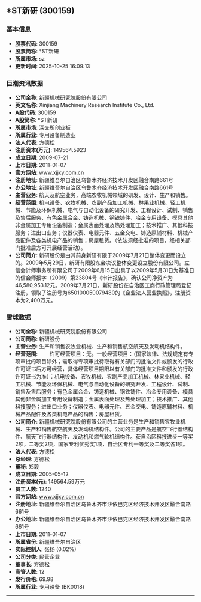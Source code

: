 ## *ST新研 (300159)

### 基本信息

- **股票代码**: 300159
- **股票简称**: *ST新研
- **所属市场**: sz
- **更新时间**: 2025-10-25 16:09:13

### 巨潮资讯数据

- **公司全称**: 新疆机械研究院股份有限公司
- **英文名称**: Xinjiang Machinery Research Institute Co., Ltd.
- **A股代码**: 300159
- **A股简称**: *ST新研
- **所属市场**: 深交所创业板
- **所属行业**: 专用设备制造业
- **法人代表**: 方德松
- **注册资本(万元)**: 149564.5923
- **成立日期**: 2009-07-21
- **上市日期**: 2011-01-07
- **官方网站**: www.xjjxy.com.cn
- **注册地址**: 新疆维吾尔自治区乌鲁木齐经济技术开发区融合南路661号
- **办公地址**: 新疆维吾尔自治区乌鲁木齐经济技术开发区融合南路661号
- **主营业务**: 航天及航空业务，高端农牧机械领域的研发、设计、生产和销售。
- **经营范围**: 机电设备、农牧机械、农副产品加工机械、林果业机械、轻工机械、节能及环保机械、电气与自动化设备的研究开发、工程设计、试制、销售及售后服务、有色金属合金、铸造机械、钢铁铸件、冶金专用设备、模具其他非金属加工专用设备制造；金属表面处理及热处理加工；技术推广、其他科技服务；进出口业务；仪器仪表、电器元件、五金交电、铸造原辅材料、机械产品配件及各类机电产品的销售；房屋租赁。（依法须经批准的项目，经相关部门批准后方可开展经营活动）。
- **公司简介**: 新研股份是由其前身新研有限于2009年7月21日整体变更而设立的。2009年5月29日，新研有限股东会决议整体变更设立股份有限公司。立信会计师事务所有限公司于2009年6月15日出具了以2009年5月31日为基准日的信会师报字（2009）第23804号《审计报告》，确认公司净资产为46,580,953.12元。2009年7月21日，新研股份在自治区工商行政管理局登记注册，领取了注册号为650100050079480的《企业法人营业执照》，注册资本为2,400万元。

### 雪球数据

- **公司全称**: 新疆机械研究院股份有限公司
- **公司简称**: 新研股份
- **主营业务**: 生产和销售农牧业机械、生产和销售航空航天及发动机结构件。
- **经营范围**: 　　许可经营项目：无。一般经营项目：（国家法律、法规规定有专项审批的项目除外；需取得专项审批待取得有关部门的批准文件或颁发的行政许可证书后方可经营，具体经营项目期限以有关部门的批准文件和颁发的行政许可证书为准）：机电设备、农牧机械、农副产品加工机械、林果业机械、轻工机械、节能及环保机械、电气与自动化设备的研究开发、工程设计、试制、销售及售后服务；有色金属合金、铸造机械、钢铁铸件、冶金专用设备、模具其他非金属加工专用设备制造；金属表面处理及热处理加工；技术推广、其他科技服务；进出口业务；仪器仪表、电器元件、五金交电、铸造原辅材料、机械产品配件及各类机电产品的销售；房屋租赁。
- **公司简介**: 新疆机械研究院股份有限公司的主营业务是生产和销售农牧业机械、生产和销售航空航天及发动机结构件。公司的主要产品是航空飞行器结构件、航天飞行器结构件、发动机和燃气轮机结构件。获自治区科技进步一等奖2项，二等奖2项，国家专利优秀奖1项，自治区专利一等奖及二等奖各1项。
- **法人代表**: 方德松
- **总经理**: 方德松
- **董秘**: 郑毅
- **成立日期**: 2005-05-12
- **注册资本(元)**: 149564.59万元
- **员工人数**: 1240
- **官方网站**: www.xjjxy.com.cn
- **注册地址**: 新疆维吾尔自治区乌鲁木齐市沙依巴克区经济技术开发区融合南路661号
- **办公地址**: 新疆维吾尔自治区乌鲁木齐市沙依巴克区经济技术开发区融合南路661号
- **上市日期**: 2011-01-07
- **所属省份**: 新疆维吾尔自治区
- **实际控制人**: 张扬 (0.02%)
- **公司分类**: 民营企业
- **董事长**: 方德松
- **高管人数**: 12
- **发行价格**: 69.98
- **所属行业**: 专用设备 (BK0018)

---